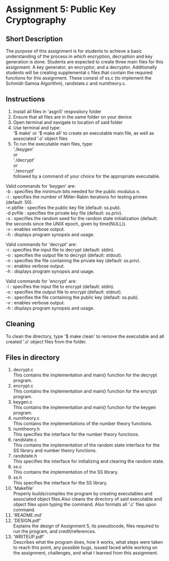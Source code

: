 # Assignment 5: Public Key Cryptography

## Short Description

<p>The purpose of this assignment is for students to achieve a basic understanding of the process in which encryption, decryption and key generation is done. Students are expected to create three main files for this assignment. A key generator, an encryptor, and a decryptor. Additionally students will be creating supplemental c files that contain the required functions for this assignment. These consist of ss.c (to implement the Schmidt-Samoa Algorithm), randstate.c and numtheory.c. </p>

## Instructions

<ol>
<li>Install all files in 'asgn5' respository folder</li>
<li>Ensure that all files are in the same folder on your device</li>
<li>Open terminal and navigate to location of said folder</li>
<li>Use terminal and type:<br>
'$ make' or '$ make all' to create an executable main file, as well as associated '.o' object files<br>
<li>To run the executable main files, type:<br>
'./keygen'<br>
or<br>
'./decrypt'<br>
or<br>
'./encrypt'<br>
followed by a command of your choice for the appropriate executable.<br>
</ol>

Valid commands for 'keygen' are: <br>
-b : specifies the minimum bits needed for the public modulus n.<br> 
-i : specifies the number of Miller-Rabin iterations for testing primes (default: 50).<br>
-n pbfile : specifies the public key file (default: ss.pub).<br>
-d pvfile : specifies the private key file (default: ss.priv).<br>
-s : specifies the random seed for the random state initialization (default: the seconds since the UNIX epoch, given by time(NULL)).<br>
-v : enables verbose output.<br>
-h : displays program synopsis and usage.<br>

Valid commands for 'decrypt' are:<br>
-i : specifies the input file to decrypt (default: stdin).<br>
-o : specifies the output file to decrypt (default: stdout).<br>
-n : specifies the file containing the private key (default: ss.priv).<br>
-v : enables verbose output.<br>
-h : displays program synopsis and usage.<br>

Valid commands for 'encrypt' are:<br>
-i : specifies the input file to encrypt (default: stdin).<br>
-o : specifies the output file to encrypt (default: stdout).<br>
-n : specifies the file containing the public key (default: ss.pub).<br>
-v : enables verbose output.<br>
-h : displays program synopsis and usage.<br>

## Cleaning

To clean the directory, type '$ make clean' to remove the executable and all created '.o' object files from the folder.<br>

## Files in directory

<ol>
<li>decrypt.c </li>
This contains the implementation and main() function for the decrypt program. <br>
<li>encrypt.c</li>
This contains the implementation and main() function for the encrypt program. <br>
<li>keygen.c</li>
This contains the implementation and main() function for the keygen program. <br>
<li>numtheory.c</li>
This contains the implementations of the number theory functions.<br>
<li>numtheory.h</li>
This specifies the interface for the number theory functions. <br>
<li>randstate.c</li>
This contains the implementation of the random state interface for the SS library and number theory functions. <br>
<li>randstate.h</li>
This specifies the interface for initializing and clearing the random state.<br>
<li>ss.c</li>
This contains the implementation of the SS library.<br>
<li>ss.h</li>
This specifies the interface for the SS library. <br>
<li>'Makefile'</li>
Properly builds/compiles the program by creating executables and associated object files.Also cleans the directory of said executable and object files upon typing the command. Also formats all '.c' files upon command. <br>
<li>'README.md'</li>
<li>'DESIGN.pdf'</li>
Explains the design of Assignment 5, its pseudocode, files required to run the program, and credit/references.<br>
<li>'WRITEUP.pdf'</li>
Describes what the program does, how it works, what steps were taken to reach this point, any possible bugs, issued faced while working on the assignment, challenges, and what I learned from this assignment.<br>
</ol>


